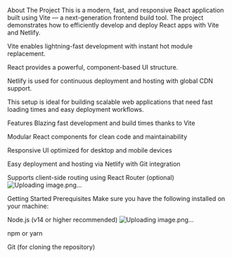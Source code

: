 About The Project
This is a modern, fast, and responsive React application built using Vite — a next-generation frontend build tool. The project demonstrates how to efficiently develop and deploy React apps with Vite and Netlify.

Vite enables lightning-fast development with instant hot module replacement.

React provides a powerful, component-based UI structure.

Netlify is used for continuous deployment and hosting with global CDN support.

This setup is ideal for building scalable web applications that need fast loading times and easy deployment workflows.

Features
Blazing fast development and build times thanks to Vite

Modular React components for clean code and maintainability

Responsive UI optimized for desktop and mobile devices

Easy deployment and hosting via Netlify with Git integration

Supports client-side routing using React Router (optional)
![Uploading image.png…]()

Getting Started
Prerequisites
Make sure you have the following installed on your machine:

Node.js (v14 or higher recommended)
![Uploading image.png…]()

npm or yarn

Git (for cloning the repository)
